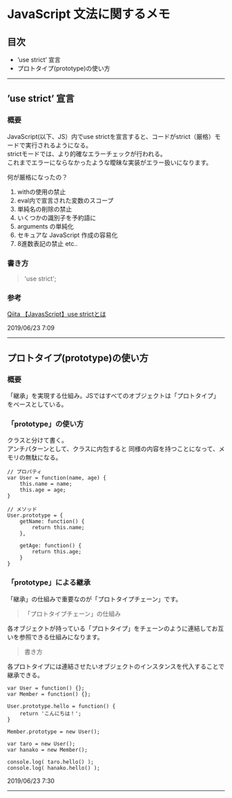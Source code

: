 # JavaScript 文法に関するメモ

## 目次
* ’use strict’ 宣言  
* プロトタイプ(prototype)の使い方

***

## ’use strict’ 宣言


### 概要
JavaScript(以下、JS）内でuse strictを宣言すると、コードがstrict（厳格）モードで実行されるようになる。  
strictモードでは、より的確なエラーチェックが行われる。  
これまでエラーにならなかったような曖昧な実装がエラー扱いになります。

何が厳格になったの？  
1. withの使用の禁止
2. eval内で宣言された変数のスコープ
3. 単純名の削除の禁止
4. いくつかの識別子を予約語に
5. arguments の単純化
6. セキュアな JavaScript 作成の容易化
7. 8進数表記の禁止 etc..

### 書き方
>'use strict';

### 参考
[Qiita 【JavasScript】use strictとは](https://qiita.com/miri4ech/items/ffcebaf593f5baa1c112)


2019/06/23  7:09
***  

## プロトタイプ(prototype)の使い方

### 概要
「継承」を実現する仕組み。JSではすべてのオブジェクトは「プロトタイプ」をベースとしている。  

### 「prototype」の使い方
クラスと分けて書く。  
アンチパターンとして、クラスに内包すると
同様の内容を持つことになって、メモリの無駄になる。

```
// プロパティ
var User = function(name, age) {
    this.name = name;
    this.age = age;
} 

// メソッド
User.prototype = {
    getName: function() {
        return this.name;
    },
 
    getAge: function() {
        return this.age;
    }
}
```

### 「prototype」による継承
「継承」の仕組みで重要なのが「プロトタイプチェーン」です。
>「プロトタイプチェーン」の仕組み  

各オブジェクトが持っている「プロトタイプ」をチェーンのように連結してお互いを参照できる仕組みになります。

>書き方

各プロトタイプには連結させたいオブジェクトのインスタンスを代入することで継承できる。

```
var User = function() {};
var Member = function() {};
 
User.prototype.hello = function() {
    return 'こんにちは！';
}
 
Member.prototype = new User();
 
var taro = new User();
var hanako = new Member();
 
console.log( taro.hello() );
console.log( hanako.hello() );
```
2019/06/23  7:30

****